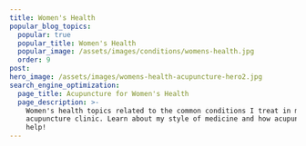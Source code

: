 ```yaml
---
title: Women's Health
popular_blog_topics:
  popular: true
  popular_title: Women's Health
  popular_image: /assets/images/conditions/womens-health.jpg
  order: 9
post:
hero_image: /assets/images/womens-health-acupuncture-hero2.jpg
search_engine_optimization:
  page_title: Acupuncture for Women's Health
  page_description: >-
    Women's health topics related to the common conditions I treat in my
    acupuncture clinic. Learn about my style of medicine and how acupuncture can
    help!
---
```

